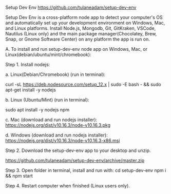 Setup Dev Env
https://github.com/tulaneadam/setup-dev-env

Setup Dev Env is a cross-platform node app to detect your computer's OS and automatically set up your development environment on Windows, Mac, and Linux platforms.  Install Node.js, Mongodb, Git, GitKraken, VSCode, Nautilus (Linux only) and the main package manager(Chocolatey, Brew, Snap, or Gnome Software Center) on any platform the app is run on.

A.  To install and run setup-dev-env node app on Windows, Mac, or Linux(debian/ubuntu/mint/chromebook):

Step 1.  Install nodejs:

a. Linux(Debian/Chromebook) (run in terminal):

curl -sL https://deb.nodesource.com/setup_12.x | sudo -E bash - && sudo apt-get install -y nodejs

b. Linux (Ubuntu/Mint) (run in terminal):

sudo apt install -y nodejs npm

c. Mac (download and run nodejs installer):
https://nodejs.org/dist/v10.16.3/node-v10.16.3.pkg

d. Windows (download and run nodejs installer):
https://nodejs.org/dist/v10.16.3/node-v10.16.3-x86.msi

Step 2.  Download the setup-dev-env app to your desktop and unzip.

https://github.com/tulaneadam/setup-dev-env/archive/master.zip

Step 3.  Open folder in terminal, install and run with:
cd setup-dev-env
npm i && npm start

Step 4.  Restart computer when finished (Linux users only).

